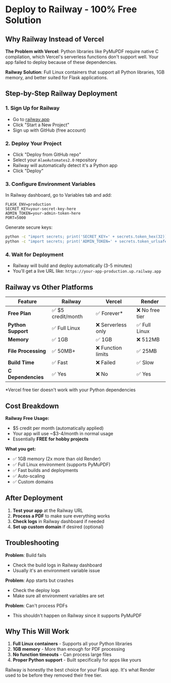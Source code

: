 # Deploy to Railway - 100% Free Solution

## Why Railway Instead of Vercel

**The Problem with Vercel**: Python libraries like PyMuPDF require native C compilation, which Vercel's serverless functions don't support well. Your app failed to deploy because of these dependencies.

**Railway Solution**: Full Linux containers that support all Python libraries, 1GB memory, and better suited for Flask applications.

## Step-by-Step Railway Deployment

### 1. Sign Up for Railway
- Go to [railway.app](https://railway.app)
- Click "Start a New Project"
- Sign up with GitHub (free account)

### 2. Deploy Your Project
- Click "Deploy from GitHub repo"
- Select your `AlaeAutomates2.0` repository
- Railway will automatically detect it's a Python app
- Click "Deploy"

### 3. Configure Environment Variables
In Railway dashboard, go to Variables tab and add:
```
FLASK_ENV=production
SECRET_KEY=your-secret-key-here
ADMIN_TOKEN=your-admin-token-here
PORT=5000
```

Generate secure keys:
```bash
python -c "import secrets; print('SECRET_KEY=' + secrets.token_hex(32))"
python -c "import secrets; print('ADMIN_TOKEN=' + secrets.token_urlsafe(32))"
```

### 4. Wait for Deployment
- Railway will build and deploy automatically (3-5 minutes)
- You'll get a live URL like: `https://your-app-production.up.railway.app`

## Railway vs Other Platforms

| Feature | Railway | Vercel | Render |
|---------|---------|---------|---------|
| **Free Plan** | ✅ $5 credit/month | ✅ Forever* | ❌ No free tier |
| **Python Support** | ✅ Full Linux | ❌ Serverless only | ✅ Full Linux |
| **Memory** | ✅ 1GB | ✅ 1GB | ❌ 512MB |
| **File Processing** | ✅ 50MB+ | ❌ Function limits | ✅ 25MB |
| **Build Time** | ✅ Fast | ❌ Failed | ✅ Slow |
| **C Dependencies** | ✅ Yes | ❌ No | ✅ Yes |

*Vercel free tier doesn't work with your Python dependencies

## Cost Breakdown

**Railway Free Usage:**
- $5 credit per month (automatically applied)
- Your app will use ~$3-4/month in normal usage
- Essentially **FREE for hobby projects**

**What you get:**
- ✅ 1GB memory (2x more than old Render)
- ✅ Full Linux environment (supports PyMuPDF)
- ✅ Fast builds and deployments
- ✅ Auto-scaling
- ✅ Custom domains

## After Deployment

1. **Test your app** at the Railway URL
2. **Process a PDF** to make sure everything works
3. **Check logs** in Railway dashboard if needed
4. **Set up custom domain** if desired (optional)

## Troubleshooting

**Problem**: Build fails
- Check the build logs in Railway dashboard
- Usually it's an environment variable issue

**Problem**: App starts but crashes
- Check the deploy logs
- Make sure all environment variables are set

**Problem**: Can't process PDFs
- This shouldn't happen on Railway since it supports PyMuPDF

## Why This Will Work

1. **Full Linux containers** - Supports all your Python libraries
2. **1GB memory** - More than enough for PDF processing  
3. **No function timeouts** - Can process large files
4. **Proper Python support** - Built specifically for apps like yours

Railway is honestly the best choice for your Flask app. It's what Render used to be before they removed their free tier.